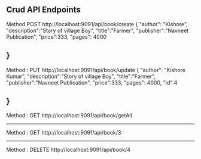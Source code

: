 
Crud API Endpoints
-----------------------

Method  POST
http://localhost:9091/api/book/create
{
    "author": "Kishore",
    "description":"Story of village Boy",
    "title":"Farmer",
    "publisher":"Navneet Publication",
    "price":333,
    "pages": 4000

}
----------

Method : PUT
http://localhost:9091/api/book/update
{
    "author": "Kishore Kumar",
    "description":"Story of village Boy",
    "title":"Farmer",
    "publisher":"Navneet Publication",
    "price":333,
    "pages": 4000,
    "id":4

}
----------
Method : GET
http://localhost:9091/api/book/getAll

----------

Method : GET
http://localhost:9091/api/book/3

----------
Method : DELETE
http://localhost:9091/api/book/4